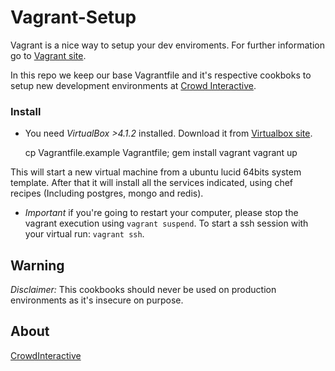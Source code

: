 # Vagrant-Setup

Vagrant is a nice way to setup your dev enviroments.
For further information go to [Vagrant site](http://vagrantup.com).

In this repo we keep our base Vagrantfile and it's respective cookboks
to setup new development environments at [Crowd Interactive](http://www.crowdint.com).

### Install

- You need *VirtualBox >4.1.2* installed. Download it from
[Virtualbox site](http://www.virtualbox.org/wiki/Downloads).

    cp Vagrantfile.example Vagrantfile;
    gem install vagrant
    vagrant up

This will start a new virtual
machine from a ubuntu lucid 64bits system template. After that it will
install all the services indicated, using chef recipes (Including
postgres, mongo and redis).

- *Important* if you're going to restart your computer, please stop the
vagrant execution using `vagrant suspend`. To start a ssh session with your
virtual run: `vagrant ssh`.

## Warning

*Disclaimer:* This cookbooks should never be used on production environments as
it's insecure on purpose.

## About

[CrowdInteractive](http://crowdint.com)
